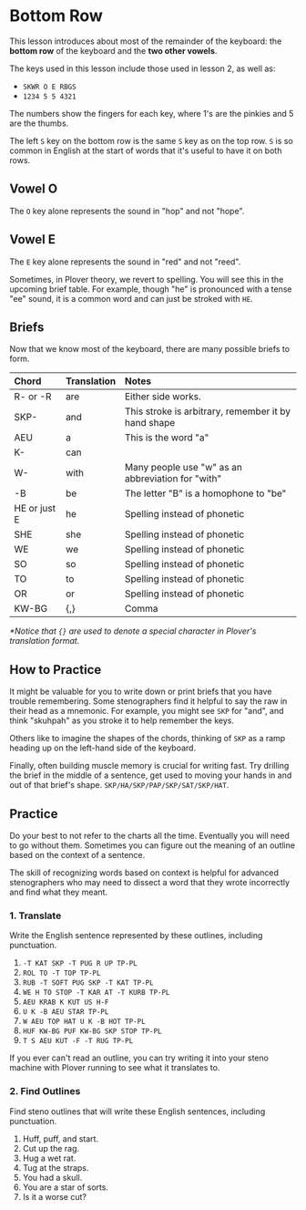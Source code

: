 # Bottom Row

This lesson introduces about most of the remainder of the keyboard: the **bottom row** of the keyboard and the **two other vowels**.

The keys used in this lesson include those used in lesson 2, as well as:

- `SKWR O E RBGS`
- `1234 5 5 4321`

The numbers show the fingers for each key, where 1's are the pinkies and 5 are the thumbs.

<Steno-Display labels="STKPWHRAOEUFRPBLGTS" stroke="SKWROERBGS" />

The left `S` key on the bottom row is the same `S` key as on the top row. `S` is so common in English at the start of words that it's useful to have it on both rows.

## Vowel O

The `O` key alone represents the sound in "hop" and not "hope".

## Vowel E

The `E` key alone represents the sound in "red" and not "reed".

Sometimes, in Plover theory, we revert to spelling. You will see this in the upcoming brief table. For example, though "he" is pronounced with a tense "ee" sound, it is a common word and can just be stroked with `HE`.

## Briefs

Now that we know most of the keyboard, there are many possible briefs to form.

| Chord        | Translation | Notes                                               |
| :----------- | :---------- | :-------------------------------------------------- |
| R- or -R     | are         | Either side works.                                  |
| SKP-         | and         | This stroke is arbitrary, remember it by hand shape |
| AEU          | a           | This is the word "a"                                |
| K-           | can         |                                                     |
| W-           | with        | Many people use "w" as an abbreviation for "with"   |
| -B           | be          | The letter "B" is a homophone to "be"               |
| HE or just E | he          | Spelling instead of phonetic                        |
| SHE          | she         | Spelling instead of phonetic                        |
| WE           | we          | Spelling instead of phonetic                        |
| SO           | so          | Spelling instead of phonetic                        |
| TO           | to          | Spelling instead of phonetic                        |
| OR           | or          | Spelling instead of phonetic                        |
| KW-BG        | {,}         | Comma                                               |

_\*Notice that _`{}`_ are used to denote a special character in Plover's translation format._

## How to Practice

It might be valuable for you to write down or print briefs that you have trouble remembering. Some stenographers find it helpful to say the raw in their head as a mnemonic. For example, you might see `SKP` for "and", and think "skuhpah" as you stroke it to help remember the keys.

Others like to imagine the shapes of the chords, thinking of `SKP` as a ramp heading up on the left-hand side of the keyboard.

Finally, often building muscle memory is crucial for writing fast. Try drilling the brief in the middle of a sentence, get used to moving your hands in and out of that brief's shape. `SKP/HA/SKP/PAP/SKP/SAT/SKP/HAT`.

## Practice

Do your best to not refer to the charts all the time. Eventually you will need to go without them. Sometimes you can figure out the meaning of an outline based on the context of a sentence.

The skill of recognizing words based on context is helpful for advanced stenographers who may need to dissect a word that they wrote incorrectly and find what they meant.

### 1. Translate

Write the English sentence represented by these outlines, including punctuation.

1. `-T KAT SKP -T PUG R UP TP-PL`
2. `ROL TO -T TOP TP-PL`
3. `RUB -T SOFT PUG SKP -T KAT TP-PL`
4. `WE H TO STOP -T KAR AT -T KURB TP-PL`
5. `AEU KRAB K KUT US H-F`
6. `U K -B AEU STAR TP-PL`
7. `W AEU TOP HAT U K -B HOT TP-PL`
8. `HUF KW-BG PUF KW-BG SKP STOP TP-PL`
9. `T S AEU KUT -F -T RUG TP-PL`

If you ever can't read an outline, you can try writing it into your steno machine with Plover running to see what it translates to.

### 2. Find Outlines

Find steno outlines that will write these English sentences, including punctuation.

1. Huff, puff, and start.
2. Cut up the rag.
3. Hug a wet rat.
4. Tug at the straps.
5. You had a skull.
6. You are a star of sorts.
7. Is it a worse cut?
